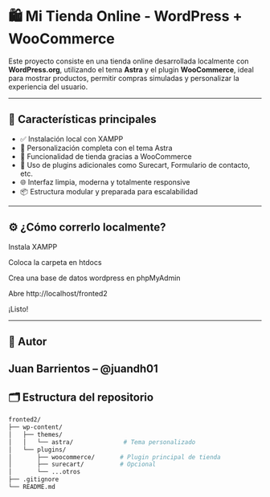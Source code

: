# 🛍️ Mi Tienda Online - WordPress + WooCommerce

Este proyecto consiste en una tienda online desarrollada localmente con **WordPress.org**, utilizando el tema **Astra** y el plugin **WooCommerce**, ideal para mostrar productos, permitir compras simuladas y personalizar la experiencia del usuario.

---

## 🚀 Características principales

- ✅ Instalación local con XAMPP
- 🎨 Personalización completa con el tema Astra
- 🛒 Funcionalidad de tienda gracias a WooCommerce
- 🧩 Uso de plugins adicionales como Surecart, Formulario de contacto, etc.
- 🌐 Interfaz limpia, moderna y totalmente responsive
- 📦 Estructura modular y preparada para escalabilidad

---
## ⚙️ ¿Cómo correrlo localmente?
Instala XAMPP

Coloca la carpeta en htdocs

Crea una base de datos wordpress en phpMyAdmin

Abre http://localhost/fronted2

¡Listo!

---
## 🧠 Autor
Juan Barrientos – @juandh01
---
## 🗂️ Estructura del repositorio

```bash
fronted2/
├── wp-content/
│   ├── themes/
│   │   └── astra/              # Tema personalizado
│   └── plugins/
│       ├── woocommerce/       # Plugin principal de tienda
│       ├── surecart/          # Opcional
│       └── ...otros
├── .gitignore
└── README.md

